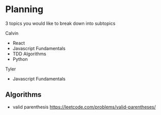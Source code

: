 # Planning

3 topics you would like to break down into subtopics

Calvin

* React
* Javascript Fundamentals
* TDD Algorithms
* Python

Tyler

* Javascript Fundamentals

## Algorithms
* valid parenthesis
https://leetcode.com/problems/valid-parentheses/
